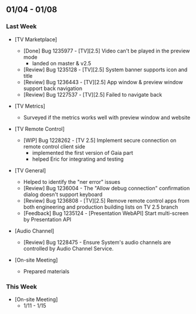 ## 01/04 - 01/08 ##

### Last Week ###

* [TV Marketplace]
    - [Done] Bug 1235977 - [TV][2.5] Video can't be played in the preview mode
        - landed on master & v2.5
    - [Review] Bug 1235128 - [TV][2.5] System banner supports icon and title
    - [Review] Bug 1236443 - [TV][2.5] App window & preview window support back navigation
    - [Review] Bug 1227537 - [TV][2.5] Failed to navigate back

* [TV Metrics]
    - Surveyed if the metrics works well with preview window and website

* [TV Remote Control]
    - [WIP] Bug 1228262 - [TV 2.5] Implement secure connection on remote control client side
        - implemented the first version of Gaia part
        - helped Eric for integrating and testing

* [TV General]
    - Helped to identify the "ner error" issues
    - [Review] Bug 1236004 - The "Allow debug connection" confirmation dialog doesn't support keyboard
    - [Review] Bug 1236808 - [TV][2.5] Remove remote control apps from both engineering and production building lists on TV 2.5 branch
    - [Feedback] Bug 1235124 - [Presentation WebAPI] Start multi-screen by Presentation API

* [Audio Channel]
    - [Review] Bug 1228475 - Ensure System's audio channels are controlled by Audio Channel Service.

* [On-site Meeting]
    - Prepared materials

### This Week ###

* [On-site Meeting]
    - 1/11 - 1/15
